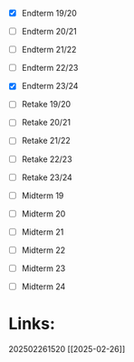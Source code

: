 
- [x] Endterm 19/20
- [ ] Endterm 20/21
- [ ] Endterm 21/22
- [ ] Endterm 22/23
- [x] Endterm 23/24
- [ ] Retake  19/20
- [ ] Retake 20/21
- [ ] Retake 21/22
- [ ] Retake 22/23
- [ ] Retake 23/24
- [ ] Midterm 19
- [ ] Midterm 20
- [ ] Midterm 21
- [ ] Midterm 22
- [ ] Midterm 23
- [ ] Midterm 24









# Links: 




202502261520
[[2025-02-26]]